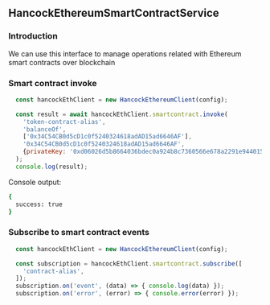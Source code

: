 ## HancockEthereumSmartContractService

### Introduction

We can use this interface to manage operations related with Ethereum smart contracts over blockchain

### Smart contract invoke

```javascript
  const hancockEthClient = new HancockEthereumClient(config);

  const result = await hancockEthClient.smartcontract.invoke(
    'token-contract-alias',
    'balanceOf',
    ['0x34C54CB0d5cD1c0f5240324618adAD15ad6646AF'],
    '0x34C54CB0d5cD1c0f5240324618adAD15ad6646AF',
    {privateKey: '0xd06026d5b8664036bdec0a924b8c7360566e678a2291e9440156365b040a7b83'}
  );
  console.log(result);

```

Console output:
```bash
{
  success: true
}
```

### Subscribe to smart contract events

```javascript
  const hancockEthClient = new HancockEthereumClient(config);

  const subscription = hancockEthClient.smartcontract.subscribe([
    'contract-alias',
  ]);
  subscription.on('event', (data) => { console.log(data) });
  subscription.on('error', (error) => { console.error(error) });

```
